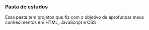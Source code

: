 ### Pasta de estudos
Essa pasta tem projetos que fiz com o objetivo de aprofundar meus conhecimentos em HTML, JavaScript e CSS
